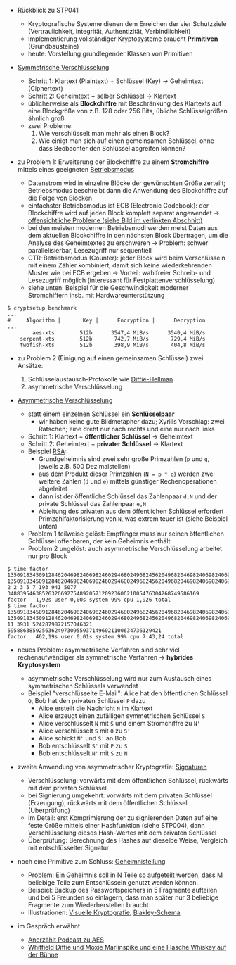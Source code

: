 - Rückblick zu STP041
    - Kryptografische Systeme dienen dem Erreichen der vier Schutzziele (Vertraulichkeit, Integrität, Authentizität, Verbindlichkeit)
    - Implementierung vollständiger Kryptosysteme braucht **Primitiven** (Grundbausteine)
    - heute: Vorstellung grundlegender Klassen von Primitiven

- [Symmetrische Verschlüsselung](https://de.wikipedia.org/w/index.php?title=Symmetrisches_Kryptosystem&oldid=197227672)
    - Schritt 1: Klartext (Plaintext) + Schlüssel (Key) -> Geheimtext (Ciphertext)
    - Schritt 2: Geheimtext + selber Schlüssel -> Klartext
    - üblicherweise als **Blockchiffre** mit Beschränkung des Klartexts auf eine Blockgröße von z.B. 128 oder 256 Bits, übliche Schlüsselgrößen ähnlich groß
    - zwei Probleme:
       1.  Wie verschlüsselt man mehr als einen Block?
       2.  Wie einigt man sich auf einen gemeinsamen Schlüssel, ohne dass Beobachter den Schlüssel abgreifen können?

- zu Problem 1: Erweiterung der Blockchiffre zu einem **Stromchiffre** mittels eines geeigneten [Betriebsmodus](https://de.wikipedia.org/w/index.php?title=Betriebsmodus_(Kryptographie)&oldid=209978117)
    - Datenstrom wird in einzelne Blöcke der gewünschten Größe zerteilt; Betriebsmodus beschreibt dann die Anwendung des Blockchiffre auf die Folge von Blöcken
    - einfachster Betriebsmodus ist ECB (Electronic Codebook): der Blockchiffre wird auf jeden Block komplett separat angewendet -> [offensichtliche Probleme (siehe Bild im verlinkten Abschnitt)](https://en.wikipedia.org/w/index.php?title=Block_cipher_mode_of_operation&oldid=1154901199#Electronic_codebook_(ECB))
    - bei den meisten modernen Betriebsmodi werden meist Daten aus dem aktuellen Blockchiffre in den nächsten Block übertragen, um die Analyse des Geheimtextes zu erschweren -> Problem: schwer parallelisierbar, Lesezugriff nur sequentiell
    - CTR-Betriebsmodus (Counter): jeder Block wird beim Verschlüsseln mit einem Zähler kombiniert, damit sich keine wiederkehrenden Muster wie bei ECB ergeben -> Vorteil: wahlfreier Schreib- und Lesezugriff möglich (interessant für Festplattenverschlüsselung)
    - siehe unten: Beispiel für die Geschwindigkeit moderner Stromchiffern insb. mit Hardwareunterstützung

```
$ cryptsetup benchmark
...
#     Algorithm |       Key |      Encryption |      Decryption
...
        aes-xts        512b      3547,4 MiB/s      3540,4 MiB/s
    serpent-xts        512b       742,7 MiB/s       729,4 MiB/s
    twofish-xts        512b       398,9 MiB/s       404,8 MiB/s
```


- zu Problem 2 (Einigung auf einen gemeinsamen Schlüssel) zwei Ansätze:
    1. Schlüsselaustausch-Protokolle wie [Diffie-Hellman](https://media.ccc.de/v/ds21-122-schlsseltechnologie-live-das-diffie-hellman-protokoll)
    2. asymmetrische Verschlüsselung

- [Asymmetrische Verschlüsselung](https://de.wikipedia.org/w/index.php?title=Asymmetrisches_Kryptosystem&oldid=232100921)
    - statt einem einzelnen Schlüssel ein **Schlüsselpaar**
        - wir haben keine gute Bildmetapher dazu; Xyrills Vorschlag: zwei Ratschen; eine dreht nur nach rechts und eine nur nach links
    - Schritt 1: Klartext + **öffentlicher Schlüssel** -> Geheimtext
    - Schritt 2: Geheimtext + **privater Schlüssel** -> Klartext
    - Beispiel [RSA](https://www.youtube.com/playlist?list=PL6_AeYXBHF0OWS1GxV6lfivdReSyKhv3l):
        - Grundgeheimnis sind zwei sehr große Primzahlen (`p` und `q`, jeweils z.B. 500 Dezimalstellen)
        - aus dem Produkt dieser Primzahlen (`N = p * q`) werden zwei weitere Zahlen (`d` und `e`) mittels günstiger Rechenoperationen abgeleitet
        - dann ist der öffentliche Schlüssel das Zahlenpaar `d,N` und der private Schlüssel das Zahlenpaar `e,N`
        - Ableitung des privaten aus dem öffentlichen Schlüssel erfordert Primzahlfaktorisierung von `N`, was extrem teuer ist (siehe Beispiel unten)
    - Problem 1 teilweise gelöst: Empfänger muss nur seinen öffentlichen Schlüssel offenbaren, der kein Geheimnis enthält
    - Problem 2 ungelöst: auch asymmetrische Verschlüsselung arbeitet nur pro Block

```
$ time factor 1350918345091284620469824069824602946802496824562049682046982406982406980
1350918345091284620469824069824602946802496824562049682046982406982406980: 2 2 3 5 7 193 941 5077 3488395463852632669275489205712092360621005476304268749586169
factor   1,92s user 0,00s system 99% cpu 1,926 total
$ time factor 1350918345091284620469824069824602946802496824562049682046982406982406981
1350918345091284620469824069824602946802496824562049682046982406982406981: 11 3931 5242879872157046321 5958863859256362497309559371496021100634736129421
factor   462,19s user 0,01s system 99% cpu 7:43,24 total
```

- neues Problem: asymmetrische Verfahren sind sehr viel rechenaufwändiger als symmetrische Verfahren -> **hybrides Kryptosystem**
    - asymmetrische Verschlüsselung wird nur zum Austausch eines symmetrischen Schlüssels verwendet
    - Beispiel "verschlüsselte E-Mail": Alice hat den öffentlichen Schlüssel `O`, Bob hat den privaten Schlüssel `P` dazu
        - Alice erstellt die Nachricht `N` im Klartext
        - Alice erzeugt einen zufälligen symmetrischen Schlüssel `S`
        - Alice verschlüsselt `N` mit `S` und einem Stromchiffre zu `N'`
        - Alice verschlüsselt `S` mit `O` zu `S'`
        - Alice schickt `N'` und `S'` an Bob
        - Bob entschlüsselt `S'` mit `P` zu `S`
        - Bob entschlüsselt `N'` mit `S` zu `N`

- zweite Anwendung von asymmetrischer Kryptografie: [Signaturen](https://de.wikipedia.org/w/index.php?title=Digitale_Signatur&oldid=234047519)
    - Verschlüsselung: vorwärts mit dem öffentlichen Schlüssel, rückwärts mit dem privaten Schlüssel
    - bei Signierung umgekehrt: vorwärts mit dem privaten Schlüssel (Erzeugung), rückwärts mit dem öffentlichen Schlüssel (Überprüfung)
    - im Detail: erst Komprimierung der zu signierenden Daten auf eine feste Größe mittels einer Hashfunktion (siehe STP004), dann Verschlüsselung dieses Hash-Wertes mit dem privaten Schlüssel
    - Überprüfung: Berechnung des Hashes auf dieselbe Weise, Vergleich mit entschlüsselter Signatur

- noch eine Primitive zum Schluss: [Geheimnisteilung](https://de.wikipedia.org/w/index.php?title=Secret-Sharing&oldid=201132633)
    - Problem: Ein Geheimnis soll in N Teile so aufgeteilt werden, dass M beliebige Teile zum Entschlüsseln genutzt werden können.
    - Beispiel: Backup des Passwortspeichers in 5 Fragmente aufteilen und bei 5 Freunden so einlagern, dass man später nur 3 beliebige Fragmente zum Wiederherstellen braucht
    - Illustrationen: [Visuelle Kryptografie](https://de.wikipedia.org/w/index.php?title=Visuelle_Kryptographie&oldid=204692019), [Blakley-Schema](https://en.wikipedia.org/w/index.php?title=Secret_sharing&oldid=1152303869#Blakley's_scheme)

- im Gespräch erwähnt
    - [Anerzählt Podcast zu AES](https://anerzaehlt.net/aes-256/)
    - [Whitfield Diffie und Moxie Marlinspike und eine Flasche Whiskey auf der Bühne](https://www.youtube.com/watch?v=lt7uW6vDk00)
